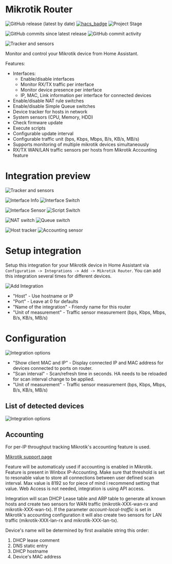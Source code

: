 # Mikrotik Router
![GitHub release (latest by date)](https://img.shields.io/github/v/release/tomaae/homeassistant-mikrotik_router?style=plastic)
[![hacs_badge](https://img.shields.io/badge/HACS-Default-orange.svg?style=plastic)](https://github.com/custom-components/hacs)
![Project Stage](https://img.shields.io/badge/project%20stage-development-yellow.svg?style=plastic)

![GitHub commits since latest release](https://img.shields.io/github/commits-since/tomaae/homeassistant-mikrotik_router/latest?style=plastic)
![GitHub commit activity](https://img.shields.io/github/commit-activity/m/tomaae/homeassistant-mikrotik_router?style=plastic)

![Tracker and sensors](https://raw.githubusercontent.com/tomaae/homeassistant-mikrotik_router/master/docs/assets/images/ui/header.png)

Monitor and control your Mikrotik device from Home Assistant.

Features:
 * Interfaces:
   * Enable/disable interfaces
   * Monitor RX/TX traffic per interface
   * Monitor device presence per interface
   * IP, MAC, Link information per interface for connected devices
 * Enable/disable NAT rule switches
 * Enable/disable Simple Queue switches
 * Device tracker for hosts in network
 * System sensors (CPU, Memory, HDD)
 * Check firmware update
 * Execute scripts
 * Configurable update interval
 * Configurable traffic unit (bps, Kbps, Mbps, B/s, KB/s, MB/s)
 * Supports monitoring of multiple mikrotik devices simultaneously
 * RX/TX WAN/LAN traffic sensors per hosts from Mikrotik Accounting feature
 
# Integration preview
![Tracker and sensors](https://raw.githubusercontent.com/tomaae/homeassistant-mikrotik_router/master/docs/assets/images/ui/device_tracker.png)

![Interface Info](https://raw.githubusercontent.com/tomaae/homeassistant-mikrotik_router/master/docs/assets/images/ui/interface.png)
![Interface Switch](https://raw.githubusercontent.com/tomaae/homeassistant-mikrotik_router/master/docs/assets/images/ui/interface_switch.png)

![Interface Sensor](https://raw.githubusercontent.com/tomaae/homeassistant-mikrotik_router/master/docs/assets/images/ui/interface_sensor.png)
![Script Switch](https://raw.githubusercontent.com/tomaae/homeassistant-mikrotik_router/master/docs/assets/images/ui/script_switch.png)

![NAT switch](https://raw.githubusercontent.com/tomaae/homeassistant-mikrotik_router/master/docs/assets/images/ui/nat.png)
![Queue switch](https://raw.githubusercontent.com/tomaae/homeassistant-mikrotik_router/master/docs/assets/images/ui/queue_switch.png)

![Host tracker](https://raw.githubusercontent.com/tomaae/homeassistant-mikrotik_router/master/docs/assets/images/ui/host_tracker.png)
![Accounting sensor](https://raw.githubusercontent.com/tomaae/homeassistant-mikrotik_router/master/docs/assets/images/ui/accounting_sensor.png)

# Setup integration
Setup this integration for your Mikrotik device in Home Assistant via `Configuration -> Integrations -> Add -> Mikrotik Router`.
You can add this integration several times for different devices.

![Add Integration](https://raw.githubusercontent.com/tomaae/homeassistant-mikrotik_router/master/docs/assets/images/ui/setup_integration.png)
* "Host" - Use hostname or IP
* "Port" - Leave at 0 for defaults
* "Name of the integration" - Friendy name for this router
* "Unit of measurement" - Traffic sensor measurement (bps, Kbps, Mbps, B/s, KB/s, MB/s)

# Configuration
![Integration options](https://raw.githubusercontent.com/tomaae/homeassistant-mikrotik_router/master/docs/assets/images/ui/integration_options.png)
* "Show client MAC and IP" - Display connected IP and MAC address for devices connected to ports on router.
* "Scan interval" - Scan/refresh time in seconds. HA needs to be reloaded for scan interval change to be applied.
* "Unit of measurement" - Traffic sensor measurement (bps, Kbps, Mbps, B/s, KB/s, MB/s)

## List of detected devices
![Integration options](https://raw.githubusercontent.com/tomaae/homeassistant-mikrotik_router/master/docs/assets/images/ui/integration_devices.png)

## Accounting
For per-IP throughput tracking Mikrotik's accounting feature is used.

[Mikrotik support page](https://wiki.mikrotik.com/wiki/Manual:IP/Accounting)

Feature will be automaticaly used if accounting is enabled in Mikrotik. Feature is present in Winbox IP-Accounting. Make sure that threshold is set to resonable value to store all connections between user defined scan interval. Max value is 8192 so for piece of mind i recommend setting that value. Web Access is not needed, integration is using API access. 

Integration will scan DHCP Lease table and ARP table to generate all known hosts and create two sensors for WAN traffic (mikrotik-XXX-wan-rx and mikrotik-XXX-wan-tx). If the parameter *account-local-traffic* is set in Mikrotik's accounting configuration it will also create two sensors for LAN traffic (mikrotik-XXX-lan-rx and mikrotik-XXX-lan-tx).

Device's name will be determined by first available string this order:
1. DHCP lease comment
2. DNS static entry
3. DHCP hostname
4. Device's MAC address
